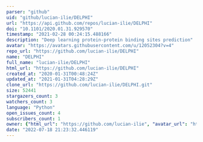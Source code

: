 ```yaml
---
parser: "github"
uid: "github/lucian-ilie/DELPHI"
url: "https://api.github.com/repos/lucian-ilie/DELPHI"
doi: "10.1101/2020.01.31.929570"
timestamp: "2021-02-28 00:24:15.488166"
description: "Deep learning protein-protein binding sites prediction"
avatar: "https://avatars.githubusercontent.com/u/12052304?v=4"
repo_url: "https://github.com/lucian-ilie/DELPHI"
name: "DELPHI"
full_name: "lucian-ilie/DELPHI"
html_url: "https://github.com/lucian-ilie/DELPHI"
created_at: "2020-01-31T00:48:24Z"
updated_at: "2021-01-31T04:28:29Z"
clone_url: "https://github.com/lucian-ilie/DELPHI.git"
size: 52441
stargazers_count: 3
watchers_count: 3
language: "Python"
open_issues_count: 4
subscribers_count: 1
owner: {"html_url": "https://github.com/lucian-ilie", "avatar_url": "https://avatars.githubusercontent.com/u/12052304?v=4", "login": "lucian-ilie", "type": "User"}
date: "2022-07-18 21:23:32.446119"
---
```

